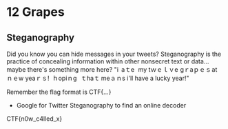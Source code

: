 # 12 Grapes
## Steganography

Did you know you can hide messages in your tweets?
Steganography is the practice of concealing information within other nonsecret text or data... maybe there's something more here?
"i aｔe my tｗｅｌｖe gｒaｐｅｓ at ｎｅw yeaｒｓ! ｈopiｎg ｔhaｔ meａｎs i'll have a lucky year!"

Remember the flag format is CTF{...}

- Google for Twitter Steganography to find an online decoder

CTF{n0w_c4lled_x}

